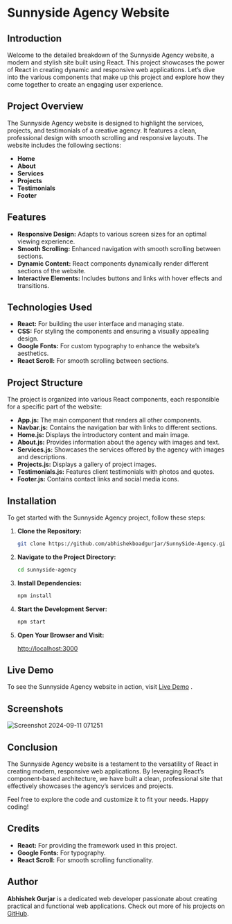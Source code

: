 # Sunnyside Agency Website

## Introduction

Welcome to the detailed breakdown of the Sunnyside Agency website, a modern and stylish site built using React. This project showcases the power of React in creating dynamic and responsive web applications. Let’s dive into the various components that make up this project and explore how they come together to create an engaging user experience.

## Project Overview

The Sunnyside Agency website is designed to highlight the services, projects, and testimonials of a creative agency. It features a clean, professional design with smooth scrolling and responsive layouts. The website includes the following sections:

- **Home**
- **About**
- **Services**
- **Projects**
- **Testimonials**
- **Footer**

## Features

- **Responsive Design:** Adapts to various screen sizes for an optimal viewing experience.
- **Smooth Scrolling:** Enhanced navigation with smooth scrolling between sections.
- **Dynamic Content:** React components dynamically render different sections of the website.
- **Interactive Elements:** Includes buttons and links with hover effects and transitions.

## Technologies Used

- **React:** For building the user interface and managing state.
- **CSS:** For styling the components and ensuring a visually appealing design.
- **Google Fonts:** For custom typography to enhance the website’s aesthetics.
- **React Scroll:** For smooth scrolling between sections.

## Project Structure

The project is organized into various React components, each responsible for a specific part of the website:

- **App.js:** The main component that renders all other components.
- **Navbar.js:** Contains the navigation bar with links to different sections.
- **Home.js:** Displays the introductory content and main image.
- **About.js:** Provides information about the agency with images and text.
- **Services.js:** Showcases the services offered by the agency with images and descriptions.
- **Projects.js:** Displays a gallery of project images.
- **Testimonials.js:** Features client testimonials with photos and quotes.
- **Footer.js:** Contains contact links and social media icons.

## Installation

To get started with the Sunnyside Agency project, follow these steps:

1. **Clone the Repository:**

   ```bash
   git clone https://github.com/abhishekboadgurjar/SunnySide-Agency.git
   ```

2. **Navigate to the Project Directory:**

   ```bash
   cd sunnyside-agency
   ```

3. **Install Dependencies:**

   ```bash
   npm install
   ```

4. **Start the Development Server:**

   ```bash
   npm start
   ```

5. **Open Your Browser and Visit:** 

   [http://localhost:3000](http://localhost:3000)



## Live Demo

To see the Sunnyside Agency website in action, visit [Live Demo](https://sunnyside-agency-in.netlify.app) .


## Screenshots

![Screenshot 2024-09-11 071251](https://github.com/user-attachments/assets/35193a98-441a-402d-af24-26955a7c8898)


## Conclusion

The Sunnyside Agency website is a testament to the versatility of React in creating modern, responsive web applications. By leveraging React’s component-based architecture, we have built a clean, professional site that effectively showcases the agency’s services and projects.

Feel free to explore the code and customize it to fit your needs. Happy coding!

## Credits

- **React:** For providing the framework used in this project.
- **Google Fonts:** For typography.
- **React Scroll:** For smooth scrolling functionality.

## Author

**Abhishek Gurjar** is a dedicated web developer passionate about creating practical and functional web applications. Check out more of his projects on [GitHub](https://github.com/abhishekboadgurjar).


